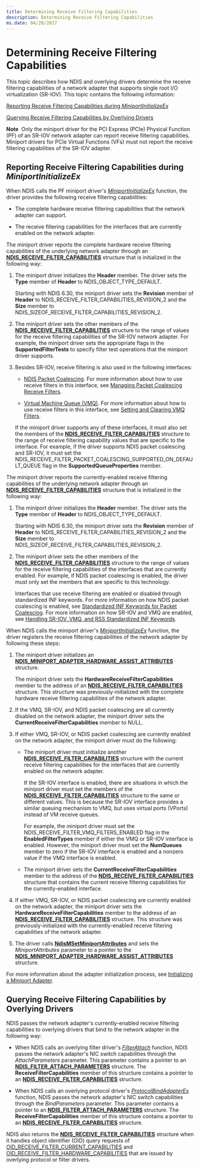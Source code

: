 ```yaml
---
title: Determining Receive Filtering Capabilities
description: Determining Receive Filtering Capabilities
ms.date: 04/20/2017
---
```


# Determining Receive Filtering Capabilities


This topic describes how NDIS and overlying drivers determine the receive filtering capabilities of a network adapter that supports single root I/O virtualization (SR-IOV). This topic contains the following information:

[Reporting Receive Filtering Capabilities during *MiniportInitializeEx*](#reporting-receive-filtering-capabilities-during-miniportinitializeex)

[Querying Receive Filtering Capabilities by Overlying Drivers](#querying-receive-filtering-capabilities-by-overlying-drivers)

**Note**  Only the miniport driver for the PCI Express (PCIe) Physical Function (PF) of an SR-IOV network adapter can report receive filtering capabilities. Miniport drivers for PCIe Virtual Functions (VFs) must not report the receive filtering capabilities of the SR-IOV adapter.

 

## Reporting Receive Filtering Capabilities during *MiniportInitializeEx*


When NDIS calls the PF miniport driver's [*MiniportInitializeEx*](/windows-hardware/drivers/ddi/ndis/nc-ndis-miniport_initialize) function, the driver provides the following receive filtering capabilities:

-   The complete hardware receive filtering capabilities that the network adapter can support.

-   The receive filtering capabilities for the interfaces that are currently enabled on the network adapter.

The miniport driver reports the complete hardware receive filtering capabilities of the underlying network adapter through an [**NDIS\_RECEIVE\_FILTER\_CAPABILITIES**](/windows-hardware/drivers/ddi/ntddndis/ns-ntddndis-_ndis_receive_filter_capabilities) structure that is initialized in the following way:

1.  The miniport driver initializes the **Header** member. The driver sets the **Type** member of **Header** to NDIS\_OBJECT\_TYPE\_DEFAULT.

    Starting with NDIS 6.30, the miniport driver sets the **Revision** member of **Header** to NDIS\_RECEIVE\_FILTER\_CAPABILITIES\_REVISION\_2 and the **Size** member to NDIS\_SIZEOF\_RECEIVE\_FILTER\_CAPABILITIES\_REVISION\_2.

2.  The miniport driver sets the other members of the [**NDIS\_RECEIVE\_FILTER\_CAPABILITIES**](/windows-hardware/drivers/ddi/ntddndis/ns-ntddndis-_ndis_receive_filter_capabilities) structure to the range of values for the receive filtering capabilities of the SR-IOV network adapter. For example, the miniport driver sets the appropriate flags in the **SupportedFilterTests** to specify filter test operations that the miniport driver supports.

3.  Besides SR-IOV, receive filtering is also used in the following interfaces:

    -   [NDIS Packet Coalescing](ndis-packet-coalescing.md). For more information about how to use receive filters in this interface, see [Managing Packet Coalescing Receive Filters](guidelines-for-managing-packet-coalescing-receive-filters.md).

    -   [Virtual Machine Queue (VMQ)](virtual-machine-queue--vmq--in-ndis-6-20.md). For more information about how to use receive filters in this interface, see [Setting and Clearing VMQ Filters](setting-and-clearing-vmq-filters.md).

    If the miniport driver supports any of these interfaces, it must also set the members of the [**NDIS\_RECEIVE\_FILTER\_CAPABILITIES**](/windows-hardware/drivers/ddi/ntddndis/ns-ntddndis-_ndis_receive_filter_capabilities) structure to the range of receive filtering capability values that are specific to the interface. For example, if the driver supports NDIS packet coalescing and SR-IOV, it must set the NDIS\_RECEIVE\_FILTER\_PACKET\_COALESCING\_SUPPORTED\_ON\_DEFAULT\_QUEUE flag in the **SupportedQueueProperties** member.

The miniport driver reports the currently-enabled receive filtering capabilities of the underlying network adapter through an [**NDIS\_RECEIVE\_FILTER\_CAPABILITIES**](/windows-hardware/drivers/ddi/ntddndis/ns-ntddndis-_ndis_receive_filter_capabilities) structure that is initialized in the following way:

1.  The miniport driver initializes the **Header** member. The driver sets the **Type** member of **Header** to NDIS\_OBJECT\_TYPE\_DEFAULT.

    Starting with NDIS 6.30, the miniport driver sets the **Revision** member of **Header** to NDIS\_RECEIVE\_FILTER\_CAPABILITIES\_REVISION\_2 and the **Size** member to NDIS\_SIZEOF\_RECEIVE\_FILTER\_CAPABILITIES\_REVISION\_2.

2.  The miniport driver sets the other members of the [**NDIS\_RECEIVE\_FILTER\_CAPABILITIES**](/windows-hardware/drivers/ddi/ntddndis/ns-ntddndis-_ndis_receive_filter_capabilities) structure to the range of values for the receive filtering capabilities of the interfaces that are currently enabled. For example, if NDIS packet coalescing is enabled, the driver must only set the members that are specific to this technology.

    Interfaces that use receive filtering are enabled or disabled through standardized INF keywords. For more information on how NDIS packet coalescing is enabled, see [Standardized INF Keywords for Packet Coalescing](standardized-inf-keywords-for-packet-coalescing.md). For more information on how SR-IOV and VMQ are enabled, see [Handling SR-IOV, VMQ, and RSS Standardized INF Keywords](handling-sr-iov--vmq--and-rss-standardized-inf-keywords.md).

When NDIS calls the miniport driver's [*MiniportInitializeEx*](/windows-hardware/drivers/ddi/ndis/nc-ndis-miniport_initialize) function, the driver registers the receive filtering capabilities of the network adapter by following these steps:

1.  The miniport driver initializes an [**NDIS\_MINIPORT\_ADAPTER\_HARDWARE\_ASSIST\_ATTRIBUTES**](/windows-hardware/drivers/ddi/ndis/ns-ndis-_ndis_miniport_adapter_hardware_assist_attributes) structure.

    The miniport driver sets the **HardwareReceiveFilterCapabilities** member to the address of an [**NDIS\_RECEIVE\_FILTER\_CAPABILITIES**](/windows-hardware/drivers/ddi/ntddndis/ns-ntddndis-_ndis_receive_filter_capabilities) structure. This structure was previously-initialized with the complete hardware receive filtering capabilities of the network adapter.

2.  If the VMQ, SR-IOV, and NDIS packet coalescing are all currently disabled on the network adapter, the miniport driver sets the **CurrentReceiveFilterCapabilities** member to NULL.

3.  If either VMQ, SR-IOV, or NDIS packet coalescing are currently enabled on the network adapter, the miniport driver must do the following:

    -   The miniport driver must initialize another [**NDIS\_RECEIVE\_FILTER\_CAPABILITIES**](/windows-hardware/drivers/ddi/ntddndis/ns-ntddndis-_ndis_receive_filter_capabilities) structure with the current receive filtering capabilities for the interfaces that are currently enabled on the network adapter.

        If the SR-IOV interface is enabled, there are situations in which the miniport driver must set the members of the [**NDIS\_RECEIVE\_FILTER\_CAPABILITIES**](/windows-hardware/drivers/ddi/ntddndis/ns-ntddndis-_ndis_receive_filter_capabilities) structure to the same or different values. This is because the SR-IOV interface provides a similar queuing mechanism to VMQ, but uses virtual ports (VPorts) instead of VM receive queues.

        For example, the miniport driver must set the NDIS\_RECEIVE\_FILTER\_VMQ\_FILTERS\_ENABLED flag in the **EnabledFilterTypes** member if either the VMQ or SR-IOV interface is enabled. However, the miniport driver must set the **NumQueues** member to zero if the SR-IOV interface is enabled and a nonzero value if the VMQ interface is enabled.

    -   The miniport driver sets the **CurrentReceiveFilterCapabilities** member to the address of the [**NDIS\_RECEIVE\_FILTER\_CAPABILITIES**](/windows-hardware/drivers/ddi/ntddndis/ns-ntddndis-_ndis_receive_filter_capabilities) structure that contains the current receive filtering capabilities for the currently-enabled interface.

4.  If either VMQ, SR-IOV, or NDIS packet coalescing are currently enabled on the network adapter, the miniport driver sets the **HardwareReceiveFilterCapabilities** member to the address of an [**NDIS\_RECEIVE\_FILTER\_CAPABILITIES**](/windows-hardware/drivers/ddi/ntddndis/ns-ntddndis-_ndis_receive_filter_capabilities) structure. This structure was previously-initialized with the currently-enabled receive filtering capabilities of the network adapter.

5.  The driver calls [**NdisMSetMiniportAttributes**](/windows-hardware/drivers/ddi/ndis/nf-ndis-ndismsetminiportattributes) and sets the *MiniportAttributes* parameter to a pointer to the [**NDIS\_MINIPORT\_ADAPTER\_HARDWARE\_ASSIST\_ATTRIBUTES**](/windows-hardware/drivers/ddi/ndis/ns-ndis-_ndis_miniport_adapter_hardware_assist_attributes) structure.

For more information about the adapter initialization process, see [Initializing a Miniport Adapter](initializing-a-miniport-adapter.md).

## Querying Receive Filtering Capabilities by Overlying Drivers


NDIS passes the network adapter's currently-enabled receive filtering capabilities to overlying drivers that bind to the network adapter in the following way:

-   When NDIS calls an overlying filter driver's [*FilterAttach*](/windows-hardware/drivers/ddi/ndis/nc-ndis-filter_attach) function, NDIS passes the network adapter's NIC switch capabilities through the *AttachParameters* parameter. This parameter contains a pointer to an [**NDIS\_FILTER\_ATTACH\_PARAMETERS**](/windows-hardware/drivers/ddi/ndis/ns-ndis-_ndis_filter_attach_parameters) structure. The **ReceiveFilterCapabilities** member of this structure contains a pointer to an [**NDIS\_RECEIVE\_FILTER\_CAPABILITIES**](/windows-hardware/drivers/ddi/ntddndis/ns-ntddndis-_ndis_receive_filter_capabilities) structure.

-   When NDIS calls an overlying protocol driver's [*ProtocolBindAdapterEx*](/windows-hardware/drivers/ddi/ndis/nc-ndis-protocol_bind_adapter_ex) function, NDIS passes the network adapter's NIC switch capabilities through the *BindParameters* parameter. This parameter contains a pointer to an [**NDIS\_FILTER\_ATTACH\_PARAMETERS**](/windows-hardware/drivers/ddi/ndis/ns-ndis-_ndis_filter_attach_parameters) structure. The **ReceiveFilterCapabilities** member of this structure contains a pointer to an [**NDIS\_RECEIVE\_FILTER\_CAPABILITIES**](/windows-hardware/drivers/ddi/ntddndis/ns-ntddndis-_ndis_receive_filter_capabilities) structure.

NDIS also returns the [**NDIS\_RECEIVE\_FILTER\_CAPABILITIES**](/windows-hardware/drivers/ddi/ntddndis/ns-ntddndis-_ndis_receive_filter_capabilities) structure when it handles object identifier (OID) query requests of [OID\_RECEIVE\_FILTER\_CURRENT\_CAPABILITIES](./oid-receive-filter-current-capabilities.md) and [OID\_RECEIVE\_FILTER\_HARDWARE\_CAPABILITIES](./oid-receive-filter-hardware-capabilities.md) that are issued by overlying protocol or filter drivers.

 

